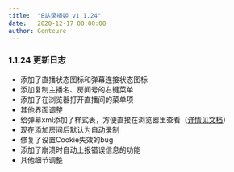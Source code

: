 ```yaml
---
title:  "B站录播姬 v1.1.24"
date:   2020-12-17 00:00:00
author: Genteure
---
```


### 1.1.24 更新日志

- 添加了直播状态图标和弹幕连接状态图标
- 添加复制主播名、房间号的右键菜单
- 添加了在浏览器打开直播间的菜单项
- 其他界面调整
- 给弹幕xml添加了样式表，方便直接在浏览器里查看（[详情见文档](/docs/desktop/danmaku/)）
- 现在添加房间后默认为自动录制
- 修复了设置Cookie失效的bug
- 添加了崩溃时自动上报错误信息的功能
- 其他细节调整
